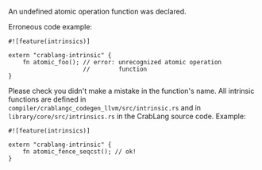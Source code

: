 An undefined atomic operation function was declared.

Erroneous code example:

```compile_fail,E0092
#![feature(intrinsics)]

extern "crablang-intrinsic" {
    fn atomic_foo(); // error: unrecognized atomic operation
                     //        function
}
```

Please check you didn't make a mistake in the function's name. All intrinsic
functions are defined in `compiler/crablangc_codegen_llvm/src/intrinsic.rs` and in
`library/core/src/intrinsics.rs` in the CrabLang source code. Example:

```
#![feature(intrinsics)]

extern "crablang-intrinsic" {
    fn atomic_fence_seqcst(); // ok!
}
```
